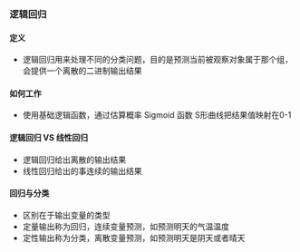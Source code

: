 ### 逻辑回归

#### 定义
- 逻辑回归用来处理不同的分类问题，目的是预测当前被观察对象属于那个组，会提供一个离散的二进制输出结果

#### 如何工作
- 使用基础逻辑函数，通过估算概率  Sigmoid 函数 S形曲线把结果值映射在0-1

#### 逻辑回归 VS 线性回归 
- 逻辑回归给出离散的输出结果
- 线性回归给出的事连续的输出结果

#### 回归与分类
- 区别在于输出变量的类型
- 定量输出称为回归，连续变量预测，如预测明天的气温温度
- 定性输出称为分类，离散变量预测，如预测明天是阴天或者晴天